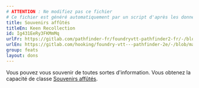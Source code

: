 ```yaml
---
# ATTENTION : Ne modifiez pas ce fichier
# Ce fichier est généré automatiquement par un script d'après les données du module Foundry VTT officiel et de sa traduction
title: Souvenirs affûtés
titleEn: Keen Recollection
id: Ig431EeRy3FKMmMq
urlFr: https://gitlab.com/pathfinder-fr/foundryvtt-pathfinder2-fr/-/blob/master/data/feats/Ig431EeRy3FKMmMq.htm
urlEn: https://gitlab.com/hooking/foundry-vtt---pathfinder-2e/-/blob/master/packs/data/feats.db/keen-recollection.json
group: feats
layout: dons
---
```

Vous pouvez vous souvenir de toutes sortes d'information. Vous obtenez la capacité de classe [Souvenirs affûtés](../class-features/souvenirs-affûtés.md).


